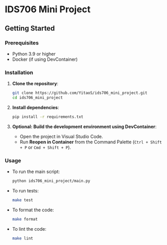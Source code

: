# IDS706 Mini Project

## Getting Started

### Prerequisites

- Python 3.9 or higher
- Docker (if using DevContainer)

### Installation

1. **Clone the repository**:
   ```bash
   git clone https://github.com/YitaoS/ids706_mini_project.git
   cd ids706_mini_project
   ```

2. **Install dependencies**:
   ```bash
   pip install -r requirements.txt
   ```

3. **Optional: Build the development environment using DevContainer**:
   - Open the project in Visual Studio Code.
   - Run **Reopen in Container** from the Command Palette (`Ctrl + Shift + P` or `Cmd + Shift + P`).

### Usage

- To run the main script:
  ```bash
  python ids706_mini_project/main.py
  ```

- To run tests:
  ```bash
  make test
  ```

- To format the code:
  ```bash
  make format
  ```

- To lint the code:
  ```bash
  make lint
  ```
